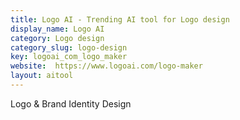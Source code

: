 ```yaml
---
title: Logo AI - Trending AI tool for Logo design
display_name: Logo AI
category: Logo design
category_slug: logo-design
key: logoai_com_logo_maker
website:  https://www.logoai.com/logo-maker
layout: aitool
---
```


Logo & Brand Identity Design

